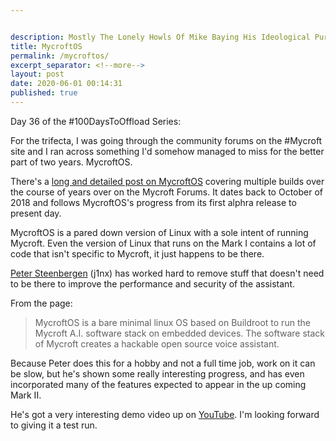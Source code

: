 ```yaml
---


description: Mostly The Lonely Howls Of Mike Baying His Ideological Purity At The Moon
title: MycroftOS
permalink: /mycroftos/
excerpt_separator: <!--more-->
layout: post
date: 2020-06-01 00:14:31
published: true
---
```


Day 36 of the #100DaysToOffload Series:

For the trifecta, I was going through the community forums on the #Mycroft site and I ran across something I'd somehow managed to miss for the better part of two years. MycroftOS.

<!--more-->

There's a [long and detailed post on MycroftOS](https://community.mycroft.ai/t/mycroftos-a-bare-minimal-production-type-of-os-based-on-buildroot/4708) covering multiple builds over the course of years over on the Mycroft Forums. It dates back to October of 2018 and follows MycroftOS's progress from its first alphra release to present day. 

MycroftOS is a pared down version of Linux with a sole intent of running Mycroft. Even the version of Linux that runs on the Mark I contains a lot of code that isn't specific to Mycroft, it just happens to be there. 

[Peter Steenbergen](https://github.com/j1nx) (j1nx) has worked hard to remove stuff that doesn't need to be there to improve the performance and security of the assistant. 

From the page:

>MycroftOS is a bare minimal linux OS based on Buildroot to run the Mycroft A.I. software stack on embedded devices. The software stack of Mycroft creates a hackable open source voice assistant.

Because Peter does this for a hobby and not a full time job, work on it can be slow, but he's shown some really interesting progress, and has even incorporated many of the features expected to appear in the up coming Mark II.

He's got a very interesting demo video up on [YouTube](https://www.youtube.com/embed/ZuIyGyileYk). I'm looking forward to giving it a test run. 